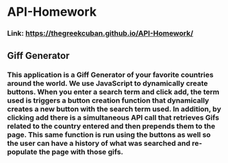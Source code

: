 # API-Homework

### Link: https://thegreekcuban.github.io/API-Homework/

## Giff Generator

### This application is a Giff Generator of your favorite countries around the world. We use JavaScript to dynamically create buttons. When you enter a search term and click add, the term used is triggers a button creation function that dynamically creates a new button with the search term used. In addition, by clicking add there is a simultaneous API call that retrieves Gifs related to the country entered and then prepends them to the page. This same function is run using the buttons as well so the user can have a history of what was searched and re-populate the page with those gifs. 
